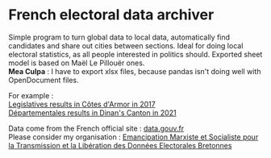 # French electoral data archiver 

Simple program to turn global data to local data, automatically find candidates and share out cities between sections.
Ideal for doing local electoral statistics, as all people interested in politics should.
Exported sheet model is based on Maël Le Pillouër ones.  
__Mea Culpa__ : I have to export xlsx files, because pandas isn't doing well with OpenDocument files.

For example :   
[Legislatives results in Côtes d'Armor in 2017](https://github.com/EwannAnacombesque/Archiver/blob/main/Exported%20Data/2022/L%C3%A9gislatives/22/3e_circonscription_du_22_l2017.xlsx)  
[Départementales results in Dinan's Canton in 2021](https://github.com/EwannAnacombesque/Archiver/blob/main/Exported%20Data/2021/D%C3%A9partementales/22/canton_de_Dinan_d2021.xlsx)  

Data come from the French official site : [data.gouv.fr](https://www.data.gouv.fr/fr/)  
Please consider my organisation :  [Emancipation Marxiste et Socialiste pour la Transmission et la Libération des Données Electorales Bretonnes](https://www.data.gouv.fr/fr/organizations/emancipation-marxiste-et-socialiste-pour-la-transmission-et-la-liberation-des-donnees-electorales-bretonnes/)
